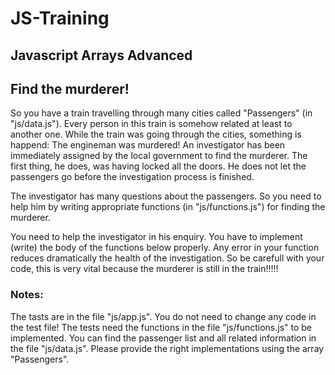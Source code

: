 # JS-Training
## Javascript Arrays Advanced

## Find the murderer!
   
So you have a train travelling through many cities called "Passengers" (in "js/data.js"). Every person in this train is somehow related at least to another one. While the train was going through the cities, something is happend: The engineman was murdered! An investigator has been immediately assigned by the local government to find the murderer. The first thing, he does, was having locked all the doors. He does not let the passengers go before the investigation process is finished.

The investigator has many questions about the passengers. So you need to help him by writing appropriate functions (in "js/functions.js") for finding the murderer.

You need to help the investigator in his enquiry. You have to implement (write) the body of the functions below properly. Any error in your function reduces dramatically the health of the investigation. So be carefull with your code, this is very vital because the murderer is still in the train!!!!!

### Notes:
The tasts are in the file "js/app.js". You do not need to change any code in the test file!
The tests need the functions in the file "js/functions.js" to be implemented. 
You can find the passenger list and all related information in the file "js/data.js". Please provide the right implementations using the array "Passengers".

    
